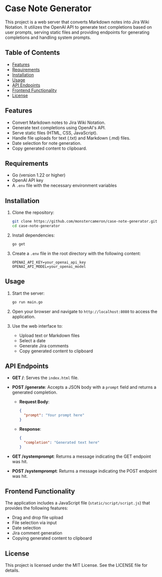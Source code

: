 # Case Note Generator

This project is a web server that converts Markdown notes into Jira Wiki Notation. It utilizes the OpenAI API to generate text completions based on user prompts, serving static files and providing endpoints for generating completions and handling system prompts.

## Table of Contents

- [Features](#features)
- [Requirements](#requirements)
- [Installation](#installation)
- [Usage](#usage)
- [API Endpoints](#api-endpoints)
- [Frontend Functionality](#frontend-functionality)
- [License](#license)

## Features

- Convert Markdown notes to Jira Wiki Notation.
- Generate text completions using OpenAI's API.
- Serve static files (HTML, CSS, JavaScript).
- Handle file uploads for text (.txt) and Markdown (.md) files.
- Date selection for note generation.
- Copy generated content to clipboard.

## Requirements

- Go (version 1.22 or higher)
- OpenAI API key
- A `.env` file with the necessary environment variables

## Installation

1. Clone the repository:
   ```bash
   git clone https://github.com/monstercameron/case-note-generator.git
   cd case-note-generator
   ```

2. Install dependencies:
   ```bash
   go get
   ```

3. Create a `.env` file in the root directory with the following content:
   ```plaintext
   OPENAI_API_KEY=your_openai_api_key
   OPENAI_API_MODEL=your_openai_model
   ```

## Usage

1. Start the server:
   ```bash
   go run main.go
   ```

2. Open your browser and navigate to `http://localhost:8080` to access the application.

3. Use the web interface to:
   - Upload text or Markdown files
   - Select a date
   - Generate Jira comments
   - Copy generated content to clipboard

## API Endpoints

- **GET /**: Serves the `index.html` file.
- **POST /generate**: Accepts a JSON body with a `prompt` field and returns a generated completion.
  - **Request Body**:
    ```json
    {
      "prompt": "Your prompt here"
    }
    ```
  - **Response**:
    ```json
    {
      "completion": "Generated text here"
    }
    ```

- **GET /systemprompt**: Returns a message indicating the GET endpoint was hit.
- **POST /systemprompt**: Returns a message indicating the POST endpoint was hit.

## Frontend Functionality

The application includes a JavaScript file (`static/script/script.js`) that provides the following features:

- Drag and drop file upload
- File selection via input
- Date selection
- Jira comment generation
- Copying generated content to clipboard

## License

This project is licensed under the MIT License. See the LICENSE file for details.